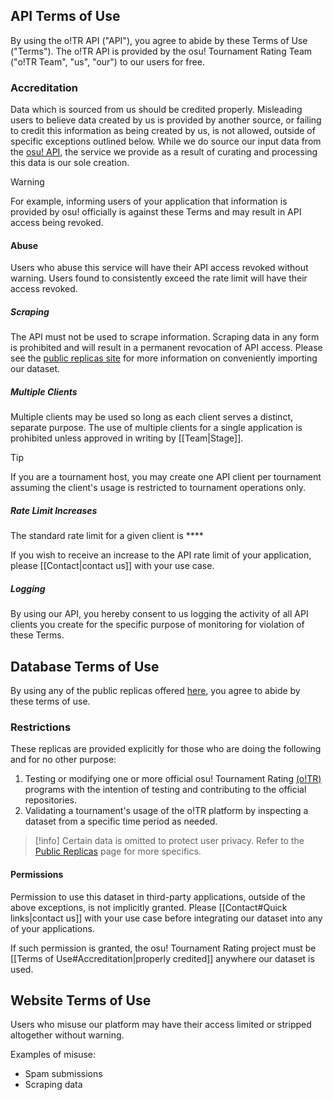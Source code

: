 ## API Terms of Use

By using the o!TR API ("API"), you agree to abide by these Terms of Use ("Terms"). The o!TR API is provided by the osu! Tournament Rating Team ("o!TR Team", "us", "our") to our users for free.

### Accreditation

Data which is sourced from us should be credited properly. Misleading users to believe data created by us is provided by another source, or failing to credit this information as being created by us, is not allowed, outside of specific exceptions outlined below. While we do source our input data from the [osu! API](https://github.com/ppy/osu-api/wiki), the service we provide as a result of curating and processing this data is our sole creation.

> [!warning]
> For example, informing users of your application that information is provided by osu! officially is against these Terms and may result in API access being revoked.

#### Abuse

Users who abuse this service will have their API access revoked without warning. Users found to consistently exceed the rate limit will have their access revoked.

##### Scraping

The API must not be used to scrape information. Scraping data in any form is prohibited and will result in a permanent revocation of API access. Please see the [public replicas site](https://data.otr.stagec.xyz) for more information on conveniently importing our dataset.

##### Multiple Clients

Multiple clients may be used so long as each client serves a distinct, separate purpose. The use of multiple clients for a single application is prohibited unless approved in writing by [[Team|Stage]].

> [!tip]
> If you are a tournament host, you may create one API client per tournament assuming the client's usage is restricted to tournament operations only.

##### Rate Limit Increases

The standard rate limit for a given client is \*\*\*\*

If you wish to receive an increase to the API rate limit of your application, please [[Contact|contact us]] with your use case.

##### Logging

By using our API, you hereby consent to us logging the activity of all API clients you create for the specific purpose of monitoring for violation of these Terms.

## Database Terms of Use

By using any of the public replicas offered [here](https://data.otr.stagec.xyz/), you agree to abide by these terms of use.

### Restrictions

These replicas are provided explicitly for those who are doing the following and for no other purpose:

1. Testing or modifying one or more official osu! Tournament Rating [(o!TR)](https://github.com/osu-tournament-rating) programs with the intention of testing and contributing to the official repositories.
2. Validating a tournament's usage of the o!TR platform by inspecting a dataset from a specific time period as needed.

> [!info]
> Certain data is omitted to protect user privacy. Refer to the [Public Replicas](https://data.otr.stagec.xyz) page for more specifics.

#### Permissions

Permission to use this dataset in third-party applications, outside of the above exceptions, is not implicitly granted. Please [[Contact#Quick links|contact us]] with your use case before integrating our dataset into any of your applications.

If such permission is granted, the osu! Tournament Rating project must be [[Terms of Use#Accreditation|properly credited]] anywhere our dataset is used.

## Website Terms of Use

Users who misuse our platform may have their access limited or stripped altogether without warning.

Examples of misuse:

- Spam submissions
- Scraping data
